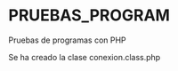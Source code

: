 PRUEBAS_PROGRAM
===============

Pruebas de programas con PHP

Se ha creado la clase conexion.class.php